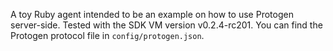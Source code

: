 A toy Ruby agent intended to be an example on how to use Protogen server-side.
Tested with the SDK VM version v0.2.4-rc201.
You can find the Protogen protocol file in `config/protogen.json`.